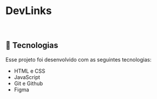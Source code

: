 # DevLinks

<br>

## 🚀 Tecnologias

Esse projeto foi desenvolvido com as seguintes tecnologias:

- HTML e CSS
- JavaScript
- Git e Github
- Figma
